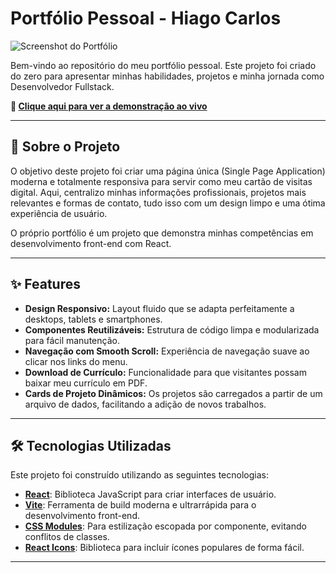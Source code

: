 # Portfólio Pessoal - Hiago Carlos

![Screenshot do Portfólio](.github/screenshot.png)

Bem-vindo ao repositório do meu portfólio pessoal. Este projeto foi criado do zero para apresentar minhas habilidades, projetos e minha jornada como Desenvolvedor Fullstack.

**🔗 [Clique aqui para ver a demonstração ao vivo]([link-para-o-site-no-vercel])**

---

## 🚀 Sobre o Projeto

O objetivo deste projeto foi criar uma página única (Single Page Application) moderna e totalmente responsiva para servir como meu cartão de visitas digital. Aqui, centralizo minhas informações profissionais, projetos mais relevantes e formas de contato, tudo isso com um design limpo e uma ótima experiência de usuário.

O próprio portfólio é um projeto que demonstra minhas competências em desenvolvimento front-end com React.

---

## ✨ Features

- **Design Responsivo:** Layout fluido que se adapta perfeitamente a desktops, tablets e smartphones.
- **Componentes Reutilizáveis:** Estrutura de código limpa e modularizada para fácil manutenção.
- **Navegação com Smooth Scroll:** Experiência de navegação suave ao clicar nos links do menu.
- **Download de Currículo:** Funcionalidade para que visitantes possam baixar meu currículo em PDF.
- **Cards de Projeto Dinâmicos:** Os projetos são carregados a partir de um arquivo de dados, facilitando a adição de novos trabalhos.

---

## 🛠️ Tecnologias Utilizadas

Este projeto foi construído utilizando as seguintes tecnologias:

- **[React](https://reactjs.org/)**: Biblioteca JavaScript para criar interfaces de usuário.
- **[Vite](https://vitejs.dev/)**: Ferramenta de build moderna e ultrarrápida para o desenvolvimento front-end.
- **[CSS Modules](https://github.com/css-modules/css-modules)**: Para estilização escopada por componente, evitando conflitos de classes.
- **[React Icons](https://react-icons.github.io/react-icons/)**: Biblioteca para incluir ícones populares de forma fácil.

---
